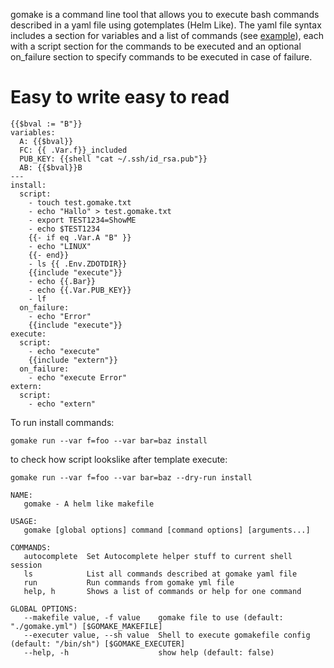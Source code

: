 gomake is a command line tool that allows you to execute bash commands described in a yaml file using gotemplates (Helm Like). 
The yaml file syntax includes a section for variables and a list of commands (see [example](./gomake.yml)), each with a script section for the commands to be executed and an optional on_failure section to specify commands to be executed in case of failure.

# Easy to write easy to read

```
{{$bval := "B"}}
variables: 
  A: {{$bval}}
  FC: {{ .Var.f}}_included
  PUB_KEY: {{shell "cat ~/.ssh/id_rsa.pub"}}
  AB: {{$bval}}B
---
install:
  script: 
    - touch test.gomake.txt
    - echo "Hallo" > test.gomake.txt
    - export TEST1234=ShowME
    - echo $TEST1234
    {{- if eq .Var.A "B" }}
    - echo "LINUX"
    {{- end}}
    - ls {{ .Env.ZDOTDIR}}
    {{include "execute"}}
    - echo {{.Bar}}
    - echo {{.Var.PUB_KEY}}
    - lf
  on_failure: 
    - echo "Error"
    {{include "execute"}}
execute: 
  script:
    - echo "execute"
    {{include "extern"}}
  on_failure: 
    - echo "execute Error"
extern: 
  script:
    - echo "extern"
```


To run install commands: 
```
gomake run --var f=foo --var bar=baz install
```

to check how script lookslike after template execute: 

```
gomake run --var f=foo --var bar=baz --dry-run install
```

```
NAME:
   gomake - A helm like makefile

USAGE:
   gomake [global options] command [command options] [arguments...]

COMMANDS:
   autocomplete  Set Autocomplete helper stuff to current shell session
   ls            List all commands described at gomake yaml file
   run           Run commands from gomake yml file
   help, h       Shows a list of commands or help for one command

GLOBAL OPTIONS:
   --makefile value, -f value    gomake file to use (default: "./gomake.yml") [$GOMAKE_MAKEFILE]
   --executer value, --sh value  Shell to execute gomakefile config (default: "/bin/sh") [$GOMAKE_EXECUTER]
   --help, -h                    show help (default: false)
```